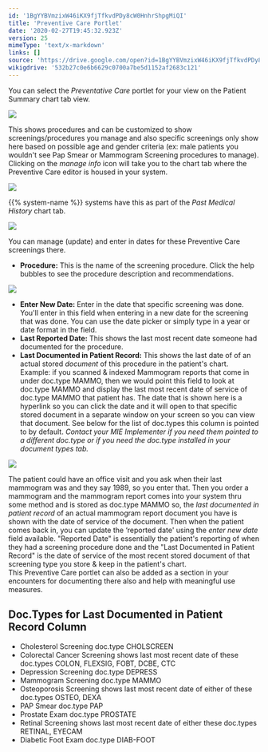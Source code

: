```yaml
---
id: '1BgYYBVmzixW46iKX9fjTfkvdPDy8cW0HnhrShpgMiQI'
title: 'Preventive Care Portlet'
date: '2020-02-27T19:45:32.923Z'
version: 25
mimeType: 'text/x-markdown'
links: []
source: 'https://drive.google.com/open?id=1BgYYBVmzixW46iKX9fjTfkvdPDy8cW0HnhrShpgMiQI'
wikigdrive: '532b27c0e6b6629c0700a7be5d1152af2683c121'
---
```

You can select the *Preventative Care* portlet for your view on the Patient Summary chart tab view.

![](../preventive-care-portlet.assets/a5268224eb93c0c132ff37c4494a49a4.png)

This shows procedures and can be customized to show screenings/procedures you manage and also specific screenings only show here based on possible age and gender criteria (ex: male patients you wouldn't see Pap Smear or Mammogram Screening procedures to manage).  
Clicking on the *manage info* icon will take you to the chart tab where the Preventive Care editor is housed in your system.

![](../preventive-care-portlet.assets/4165539fc268bbcd927d3f8e59d882bb.png)

{{% system-name %}} systems have this as part of the *Past Medical History* chart tab.

![](../preventive-care-portlet.assets/31992c882115f609b84d3e5db0adc4b0.png)

You can manage (update) and enter in dates for these Preventive Care screenings there.
* <strong>Procedure:</strong> This is the name of the screening procedure. Click the help bubbles to see the procedure description and recommendations.

![](../preventive-care-portlet.assets/24043cc36c8046287809ec5adcc6a40d.png)

* <strong>Enter New Date:</strong> Enter in the date that specific screening was done. You'll enter in this field when entering in a new date for the screening that was done. You can use the date picker or simply type in a year or date format in the field.
* <strong>Last Reported Date:</strong> This shows the last most recent date someone had documented for the procedure.
* <strong>Last Documented in Patient Record:</strong> This shows the last date of of an actual stored <em>document</em> of this procedure in the patient's chart. Example: if you scanned & indexed Mammogram reports that come in under doc.type MAMMO, then we would point this field to look at doc.type MAMMO and display the last most recent date of service of doc.type MAMMO that patient has. The date that is shown here is a hyperlink so you can click the date and it will open to that specific stored document in a separate window on your screen so you can view that document. See below for the list of doc.types this column is pointed to by default. <em>Contact your MIE Implementer if you need them pointed to a different doc.type or if you need the doc.type installed in your document types tab.</em>

![](../preventive-care-portlet.assets/ebae5e6dff4890156e447317c5b97932.png)

The patient could have an office visit and you ask when their last mammogram was and they say 1989, so you enter that. Then you order a mammogram and the mammogram report comes into your system thru some method and is stored as doc.type MAMMO so, the *last documented in patient record* of an actual mammogram report document you have is shown with the date of service of the document. Then when the patient comes back in, you can update the ‘reported date' using the *enter new date* field available. "Reported Date" is essentially the patient's reporting of when they had a screening procedure done and the "Last Documented in Patient Record" is the date of service of the most recent stored document of that screening type you store & keep in the patient's chart.  
This Preventive Care portlet can also be added as a section in your encounters for documenting there also and help with meaningful use measures.

## Doc.Types for Last Documented in Patient Record Column

* Cholesterol Screening doc.type CHOLSCREEN
* Colorectal Cancer Screening shows last most recent date of these doc.types COLON, FLEXSIG, FOBT, DCBE, CTC
* Depression Screening doc.type DEPRESS
* Mammogram Screening doc.type MAMMO
* Osteoporosis Screening shows last most recent date of either of these doc.types OSTEO, DEXA
* PAP Smear doc.type PAP
* Prostate Exam doc.type PROSTATE
* Retinal Screening shows last most recent date of either these doc.types RETINAL, EYECAM
* Diabetic Foot Exam doc.type DIAB-FOOT
